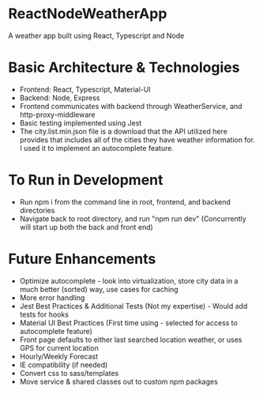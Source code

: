 # ReactNodeWeatherApp
A weather app built using React, Typescript and Node

# Basic Architecture & Technologies
- Frontend: React, Typescript, Material-UI
- Backend: Node, Express
- Frontend communicates with backend through WeatherService, and http-proxy-middleware
- Basic testing implemented using Jest
- The city.list.min.json file is a download that the API utilized here provides that includes all of the cities they have weather information for. I used it to implement an autocomplete feature.

# To Run in Development
- Run npm i from the command line in root, frontend, and backend directories
- Navigate back to root directory, and run "npm run dev" (Concurrently will start up both the back and front end)

# Future Enhancements
- Optimize autocomplete - look into virtualization, store city data in a much better (sorted) way, use cases for caching
- More error handling
- Jest Best Practices & Additional Tests (Not my expertise) - Would add tests for hooks
- Material UI Best Practices (First time using - selected for access to autocomplete feature)
- Front page defaults to either last searched location weather, or uses GPS for current location
- Hourly/Weekly Forecast
- IE compatibility (if needed)
- Convert css to sass/templates
- Move service & shared classes out to custom npm packages
